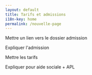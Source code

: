 ```yaml
---
layout: default
title: Tarifs et admissions
i18n-key: home
permalink: /nouvelle-page
---
```

Mettre un lien vers le dossier admission

Expliquer l'admission

Mettre les tarifs

Expliquer pour aide sociale + APL